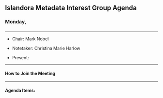 ## Islandora Metadata Interest Group Agenda
### Monday, 
### 
---
* Chair: Mark Nobel
* Notetaker: Christina Marie Harlow  

* Present: 
---

#### How to Join the Meeting

---

#### Agenda Items:
